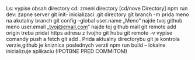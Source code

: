 Ls: vypise obsah directory
cd: zmeni directory [cd/nove Directory]
npm run dev: zapne server
git init- inicializaci .git directory
git branch -m <name> prida meno na akutalny branch
git config –global user.name „Meno“ najde tvoj github meno
		      user.email „tvoj@email.com“ najde toj github mail
git remote add origin treba pridat https adresu z tvojho git hubu
git remote -v vypise comandy push a fetch
git add . Prida aktualny directorybu 
git je kontrola verzie,github je kniznica poslednych verzii
npm run build – lokalne inicializuje aplikaciu (!POTBNE PRED COMMITOM)
